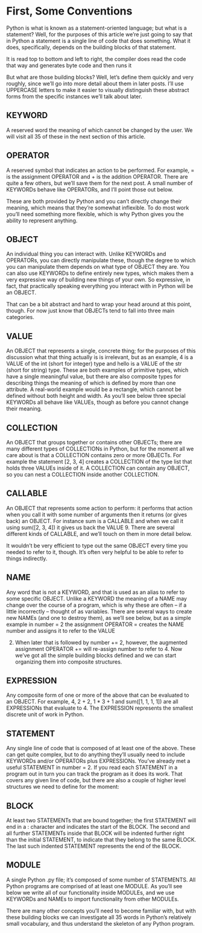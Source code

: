 # First, Some Conventions

Python is what is known as a statement-oriented language; but what is a statement? Well, for the purposes of this
article we’re just going to say that in Python a statement is a single line of code that does something. What it does,
specifically, depends on the building blocks of that statement.

It is read top to bottom and left to right, the compiler does read the code that way and generates byte code and then
runs it

But what are those building blocks? Well, let’s define them quickly and very roughly, since we’ll go into more detail
about them in later posts. I’ll use UPPERCASE letters to make it easier to visually distinguish these abstract forms
from the specific instances we’ll talk about later.

## KEYWORD

A reserved word the meaning of which cannot be changed by the user. We will visit all 35 of these in the next section of
this article.

## OPERATOR

A reserved symbol that indicates an action to be performed. For example, = is the assignment OPERATOR and + is the
addition OPERATOR. There are quite a few others, but we’ll save them for the next post. A small number of KEYWORDs
behave like OPERATORs, and I’ll point those out below.

These are both provided by Python and you can’t directly change their meaning, which means that they’re somewhat
inflexible. To do most work you’ll need something more flexible, which is why Python gives you the ability to represent
anything.

## OBJECT

An individual thing you can interact with. Unlike KEYWORDs and OPERATORs, you can directly manipulate these, though the
degree to which you can manipulate them depends on what type of OBJECT they are. You can also use KEYWORDs to define
entirely new types, which makes them a very expressive way of building new things of your own. So expressive, in fact,
that practically speaking everything you interact with in Python will be an OBJECT.

That can be a bit abstract and hard to wrap your head around at this point, though. For now just know that OBJECTs tend
to fall into three main categories.

## VALUE

An OBJECT that represents a single, concrete thing; for the purposes of this discussion what that thing actually is is
irrelevant, but as an example, 4 is a VALUE of the int (short for integer) type and hello is a VALUE of the str (short
for string) type. These are both examples of primitive types, which have a single meaningful value, but there are also
composite types for describing things the meaning of which is defined by more than one attribute. A real-world example
would be a rectangle, which cannot be defined without both height and width. As you’ll see below three special KEYWORDs
all behave like VALUEs, though as before you cannot change their meaning.

## COLLECTION

An OBJECT that groups together or contains other OBJECTs; there are many different types of COLLECTIONs in Python, but
for the moment all we care about is that a COLLECTION contains zero or more OBJECTs. For example the statement [2, 3, 4]
creates a COLLECTION of the type list that holds three VALUEs inside of it. A COLLECTION can contain any OBJECT, so you
can nest a COLLECTION inside another COLLECTION.

## CALLABLE

An OBJECT that represents some action to perform: it performs that action when you call it with some number of arguments
then it returns (or gives back) an OBJECT. For instance sum is a CALLABLE and when we call it using sum([2, 3, 4]) it
gives us back the VALUE 9. There are several different kinds of CALLABLE, and we’ll touch on them in more detail below.

It wouldn’t be very efficient to type out the same OBJECT every time you needed to refer to it, though. It’s often very
helpful to be able to refer to things indirectly.

## NAME

Any word that is not a KEYWORD, and that is used as an alias to refer to some specific OBJECT. Unlike a KEYWORD the
meaning of a NAME may change over the course of a program, which is why these are often – if a little incorrectly –
thought of as variables. There are several ways to create new NAMEs (and one to destroy them), as we’ll see below, but
as a simple example in number = 2 the assignment OPERATOR = creates the NAME number and assigns it to refer to the VALUE

2. When later that is followed by number += 2, however, the augmented assignment OPERATOR += will re-assign number to
   refer to 4. Now we’ve got all the simple building blocks defined and we can start organizing them into composite
   structures.

## EXPRESSION

Any composite form of one or more of the above that can be evaluated to an OBJECT. For example, 4, 2 + 2, 1 * 3 + 1 and
sum([1, 1, 1, 1]) are all EXPRESSIONs that evaluate to 4. The EXPRESSION represents the smallest discrete unit of work
in Python.

## STATEMENT

Any single line of code that is composed of at least one of the above. These can get quite complex, but to do anything
they’ll usually need to include KEYWORDs and/or OPERATORs plus EXPRESSIONs. You’ve already met a useful STATEMENT in
number = 2. If you read each STATEMENT in a program out in turn you can track the program as it does its work. That
covers any given line of code, but there are also a couple of higher level structures we need to define for the moment:

## BLOCK

At least two STATEMENTs that are bound together; the first STATEMENT will end in a : character and indicates the start
of the BLOCK. The second and all further STATEMENTs inside that BLOCK will be indented further right than the initial
STATEMENT, to indicate that they belong to the same BLOCK. The last such indented STATEMENT represents the end of the
BLOCK.

## MODULE

A single Python .py file; it’s composed of some number of STATEMENTS. All Python programs are comprised of at least one
MODULE. As you’ll see below we write all of our functionality inside MODULEs, and we use KEYWORDs and NAMEs to import
functionality from other MODULEs.

There are many other concepts you’ll need to become familiar with, but with these building blocks we can investigate all
35 words in Python’s relatively small vocabulary, and thus understand the skeleton of any Python program.

